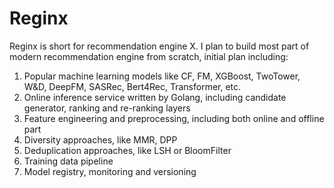 # Reginx
Reginx is short for recommendation engine X. I plan to build most part of modern recommendation engine from scratch, initial plan including:
1. Popular machine learning models like CF, FM, XGBoost, TwoTower, W&D, DeepFM, SASRec, Bert4Rec, Transformer, etc.
2. Online inference service written by Golang, including candidate generator, ranking and re-ranking layers
3. Feature engineering and preprocessing, including both online and offline part
4. Diversity approaches, like MMR, DPP
5. Deduplication approaches, like LSH or BloomFilter
6. Training data pipeline
7. Model registry, monitoring and versioning
